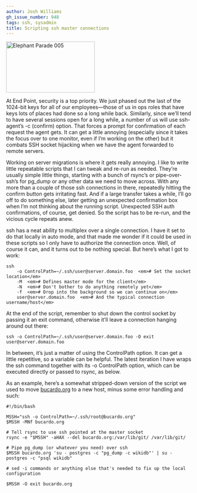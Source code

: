 ```yaml
---
author: Josh Williams
gh_issue_number: 948
tags: ssh, sysadmin
title: Scripting ssh master connections
---
```


<a href="http://www.flickr.com/photos/pennstatelive/4947288981/" title="Elephant Parade 005 by pennstatenews, on Flickr"><img alt="Elephant Parade 005" height="138" src="/blog/2014/03/17/scripting-ssh-master-connections/image-0.jpeg" width="240"/></a>

At End Point, security is a top priority. We just phased out the last of the 1024-bit keys for all of our employees—​those of us in ops roles that have keys lots of places had done so a long while back. Similarly, since we’ll tend to have several sessions open for a long while, a number of us will use ssh-agent’s -c (confirm) option. That forces a prompt for confirmation of each request the agent gets. It can get a little annoying (especially since it takes the focus over to one monitor, even if I’m working on the other) but it combats SSH socket hijacking when we have the agent forwarded to remote servers.

Working on server migrations is where it gets really annoying. I like to write little repeatable scripts that I can tweak and re-run as needed. They’re usually simple little things, starting with a bunch of rsync’s or pipe-over-ssh’s for pg_dump or any other data we need to move across. With any more than a couple of those ssh connections in there, repeatedly hitting the confirm button gets irritating fast. And if a large transfer takes a while, I’ll go off to do something else, later getting an unexpected confirmation box when I’m not thinking about the running script. Unexpected SSH auth confirmations, of course, get denied. So the script has to be re-run, and the vicious cycle repeats anew.

ssh has a neat ability to multiplex over a single connection. I have it set to do that locally in auto mode, and that made me wonder if it could be used in these scripts so I only have to authorize the connection once. Well, of course it can, and it turns out to be nothing special. But here’s what I got to work:

```
ssh
    -o ControlPath=~/.ssh/user@server.domain.foo  <em># Set the socket location</em>
    -M  <em># Defines master mode for the client</em>
    -N  <em># Don't bother to do anything remotely yet</em>
    -f  <em># Drop into the background so we can continue on</em>
    user@server.domain.foo  <em># And the typical connection username/host</em>
```

At the end of the script, remember to shut down the control socket by passing it an exit command, otherwise it’ll leave a connection hanging around out there:

```
ssh -o ControlPath=~/.ssh/user@server.domain.foo -O exit user@server.domain.foo
```

In between, it’s just a matter of using the ControlPath option. It can get a little repetitive, so a variable can be helpful. The latest iteration I have wraps the ssh command together with its -o ControlPath option, which can be executed directly or passed to rsync, as below.

As an example, here’s a somewhat stripped-down version of the script we used to move [bucardo.org](https://bucardo.org) to a new host, minus some error handling and such:

```
#!/bin/bash

MSSH="ssh -o ControlPath=~/.ssh/root@bucardo.org" 
$MSSH -MNf bucardo.org

# Tell rsync to use ssh pointed at the master socket
rsync -e "$MSSH" -aHAX --del bucardo.org:/var/lib/git/ /var/lib/git/

# Pipe pg_dump (or whatever you need) over ssh
$MSSH bucardo.org 'su - postgres -c "pg_dump -c wikidb"' | su - postgres -c "psql wikidb"

# sed -i commands or anything else that's needed to fix up the local configuration

$MSSH -O exit bucardo.org
```
